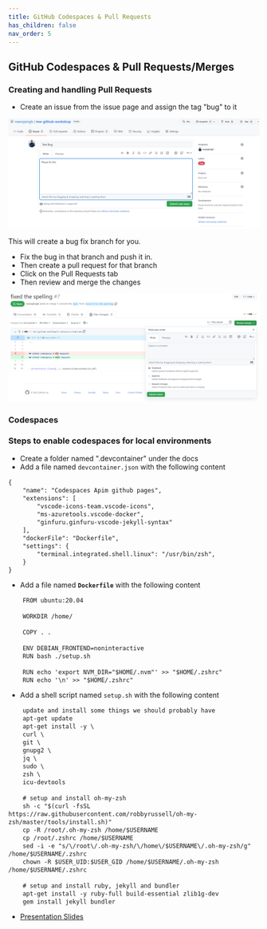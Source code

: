 ```yaml
---
title: GitHub Codespaces & Pull Requests 
has_children: false
nav_order: 5
---
```



## GitHub Codespaces & Pull Requests/Merges

### Creating and handling Pull Requests 

- Create an issue from the issue page and assign the tag "bug" to it

<img src="../../assets/images/createBug.png" width="900">

This will create a bug fix branch for you. 

- Fix the bug in that branch and push it in. 
- Then create a pull request for that branch
- Click on the Pull Requests tab
- Then review and merge the changes

<img src="../../assets/images/ReviewChanges.png" width="900">


### Codespaces

### Steps to enable codespaces for local environments
- Create a folder named ".devcontainer" under the docs
- Add a file named `devcontainer.json` with the following content
```
{
    "name": "Codespaces Apim github pages",
    "extensions": [
		"vscode-icons-team.vscode-icons",
        "ms-azuretools.vscode-docker",
        "ginfuru.ginfuru-vscode-jekyll-syntax"
    ],
    "dockerFile": "Dockerfile",
    "settings": {
        "terminal.integrated.shell.linux": "/usr/bin/zsh",
    }
}
```
- Add a file named **`Dockerfile`** with the following content
```
    FROM ubuntu:20.04

    WORKDIR /home/

    COPY . .

    ENV DEBIAN_FRONTEND=noninteractive 
    RUN bash ./setup.sh

    RUN echo 'export NVM_DIR="$HOME/.nvm"' >> "$HOME/.zshrc"
    RUN echo '\n' >> "$HOME/.zshrc"
```
- Add a shell script named `setup.sh` with the following content
```
    update and install some things we should probably have
    apt-get update
    apt-get install -y \
    curl \
    git \
    gnupg2 \
    jq \
    sudo \
    zsh \
    icu-devtools

    # setup and install oh-my-zsh
    sh -c "$(curl -fsSL https://raw.githubusercontent.com/robbyrussell/oh-my-zsh/master/tools/install.sh)"
    cp -R /root/.oh-my-zsh /home/$USERNAME
    cp /root/.zshrc /home/$USERNAME
    sed -i -e "s/\/root\/.oh-my-zsh/\/home\/$USERNAME\/.oh-my-zsh/g" /home/$USERNAME/.zshrc
    chown -R $USER_UID:$USER_GID /home/$USERNAME/.oh-my-zsh /home/$USERNAME/.zshrc

    # setup and install ruby, jekyll and bundler
    apt-get install -y ruby-full build-essential zlib1g-dev
    gem install jekyll bundler
```


- [Presentation Slides](../../assets/slides/GitHubCICD.pdf) 
